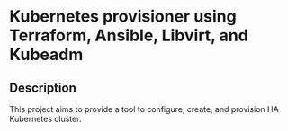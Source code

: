 # Kubernetes provisioner using Terraform, Ansible, Libvirt, and Kubeadm
## Description
This project aims to provide a tool to configure, create, and provision HA Kubernetes cluster. 
